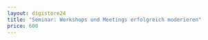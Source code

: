 ```yaml
---
layout: digistore24
title: "Seminar: Workshops und Meetings erfolgreich moderieren"
price: 600
---
```

